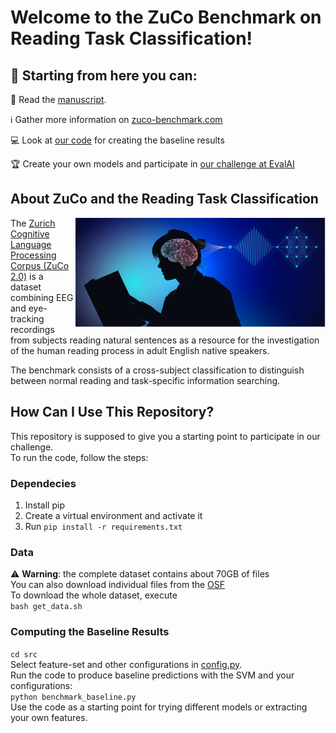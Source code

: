 # Welcome to the ZuCo Benchmark on Reading Task Classification!


## 🧭 Starting from here you can:

📖 Read the [manuscript](https://www.frontiersin.org/articles/10.3389/fpsyg.2022.1028824/full).

ℹ️ Gather more information on [zuco-benchmark.com](https://zuco-benchmark.github.io/zuco-benchmark/)

💻 Look at [our code](https://github.com/norahollenstein/zuco-benchmark/blob/main/src/benchmark.py) for creating the baseline results

🏆 Create your own models and participate in [our challenge at EvalAI](https://eval.ai/web/challenges/challenge-page/1444/overview)

## About ZuCo and the Reading Task Classification

<img src="neuroimage.jpg" align="right"
      width="400" >

The [Zurich Cognitive Language Processing Corpus (ZuCo 2.0)](https://osf.io/2urht/) is a dataset combining EEG and eye-tracking recordings from subjects reading natural sentences as a resource for the investigation of the human reading process in adult English native speakers.

The benchmark consists of a cross-subject classification to distinguish between normal reading and task-specific information searching. 


## How Can I Use This Repository?

This repository is supposed to give you a starting point to participate in our challenge.  
To run the code, follow the steps: 

### Dependecies

1. Install pip 
2. Create a virtual environment and activate it
3. Run ```pip install -r requirements.txt```


### Data

⚠️ **Warning**: the complete dataset contains about 70GB of files  
You can also download individual files from the [OSF](https://osf.io/d7frw/)  
To download the whole dataset, execute  
```bash get_data.sh ``` 


### Computing the Baseline Results

```cd src ```  
Select feature-set and other configurations in [config.py](https://github.com/norahollenstein/zuco-benchmark/blob/main/src/config.py).  
Run the code to produce baseline predictions with the SVM and your configurations:    
```python benchmark_baseline.py```  
Use the code as a starting point for trying different models or extracting your own features. 
